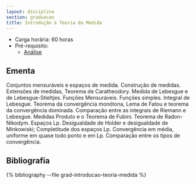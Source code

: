 ```yaml
---
layout: disciplina
section: graduacao
title: Introdução à Teoria da Medida
---
```


- Carga horária: 60 horas 
- Pré-requisito:
    - [Análise](analise.html)

## Ementa 

Conjuntos mensuráveis e espaços de medida. Construção de medidas. Extensões de medidas, Teorema de Caratheodory. Medida de Lebesgue e de Lebesgue-Stieltjes. Funções Mensuráveis. Funções simples. Integral de Lebesgue. Teorema da convergência monótona, Lema de Fatou e teorema da convergência dominada.  Comparação entre as integrais de Riemann e Lebesgue. Medidas Produto e o Teorema de Fubini. Teorema de Radon-Nikodym. Espaços Lp. Desigualdade de Holder e desigualdade de Minkowiski; Completitude dos espaços Lp.  Convergência em média, uniforme em quase todo ponto e em Lp. Comparação entre os tipos de convergência. 

## Bibliografia

{% bibliography --file grad-introducao-teoria-medida %}
